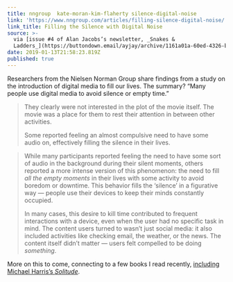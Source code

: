 ```yaml
---
title: nngroup  kate-moran-kim-flaherty silence-digital-noise
link: 'https://www.nngroup.com/articles/filling-silence-digital-noise/'
link_title: Filling the Silence with Digital Noise
source: >-
  via [issue #4 of Alan Jacobs’s newsletter, _Snakes &
  Ladders_](https://buttondown.email/ayjay/archive/1161a01a-60ed-4326-b464-54b9afeb140e)
date: 2019-01-13T21:58:23.819Z
published: true
---
```

Researchers from the Nielsen Norman Group share findings from a study on the introduction of digital media to fill our lives. The summary? “Many people use digital media to avoid silence or empty time.”

> They clearly were not interested in the plot of the movie itself. The movie was a place for them to rest their attention in between other activities.
>
> Some reported feeling an almost compulsive need to have some audio on, effectively filling the silence in their lives.

> While many participants reported feeling the need to have some sort of audio in the background during their silent moments, others reported a more intense version of this phenomenon: the need to fill _all the empty moments_ in their lives with some activity to avoid boredom or downtime. This behavior fills the ‘silence’ in a figurative way — people use their devices to keep their minds constantly occupied.
>
> In many cases, this desire to kill time contributed to frequent interactions with a device, even when the user had no specific task in mind. The content users turned to wasn’t just social media: it also included activities like checking email, the weather, or the news. The content itself didn’t matter — users felt compelled to be doing _something_.

More on this to come, connecting to a few books I read recently, [including Michael Harris’s _Solitude_](https://lucascherkewski.com/study/michael-harris-solitude/).
